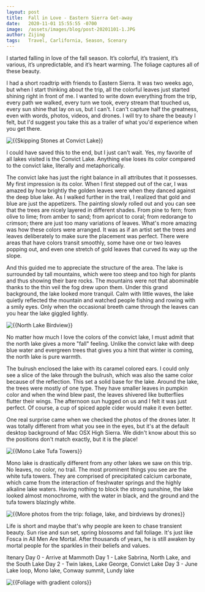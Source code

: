 ```yaml
---
layout: post
title:  Fall in Love - Eastern Sierra Get-away
date:   2020-11-01 15:55:55 -0700
image:  /assets/images/blog/post-20201101-1.JPG
author: Zijing
tags:   Travel, Carlifornia, Season, Scenary
---
```


I started falling in love of the fall season. It’s colorful, it’s trasient, it’s various, it’s unpredictable, and it’s heart warming. The foliage captures all of these beauty.

I had a short roadtrip with friends to Eastern Sierra. It was two weeks ago, but when I start thinking about the trip, all the colorful leaves just started shining right in front of me. I wanted to write down everything from the trip, every path we walked, every turn we took, every stream that touched us, every sun shine that lay on us, but I can't. I can't capture half the greatness, even with words, photos, videos, and drones. I will try to share the beauty I felt, but I'd suggest you take this as a trailer of what you'd experience when you get there.

<img src="{{ site.baseurl }}/assets/images/blog/post-20201101-2.JPG" class="img-fluid d-block rounded margin-auto height-auto width-75" alt="{{Skipping Stones at Convict Lake}}">

I could have saved this to the end, but I just can't wait. Yes, my favorite of all lakes visited is the Convict Lake. Anything else loses its color compared to the convict lake, literally and metaphorically. 

The convict lake has just the right balance in all attributes that it possesses. My first impression is its color. When I first stepped out of the car, I was amazed by how brightly the golden leaves were when they danced against the deep blue lake. As I walked further in the trail, I realized that gold and blue are just the appetizers. The painting slowly rolled out and you can see that the trees are nicely layered in different shades. From pine to fern; from olive to lime; from amber to sand; from apricot to coral; from redorange to crimson; there are just too many variations of leaves. What's more amazing was how these colors were arranged. It was as if an artist set the trees and leaves deliberately to make sure the placement was perfect. There were areas that have colors transit smoothly, some have one or two leaves popping out, and even one stretch of gold leaves that curved its way up the slope.

And this guided me to appreciate the structure of the area. The lake is surrounded by tall mountains, which were too steep and too high for plants and thus showing their bare rocks. The mountains were not that abominable thanks to the thin veil the fog drew upon them. Under this grand background, the lake looked more tranquil. Calm with little waves, the lake quietly reflected the mountain and watched people fishing and rowing with a smily eyes. Only when the occasional breeth came through the leaves can you hear the lake giggled lightly.

<img src="{{ site.baseurl }}/assets/images/blog/post-20201101-3.JPG" class="img-fluid d-block rounded margin-auto height-auto width-75" alt="{{North Lake Birdview}}">

No matter how much I love the colors of the convict lake, I must admit that the north lake gives a more "fall" feeling. Unlike the convict lake with deep blue water and evergreen trees that gives you a hint that winter is coming, the north lake is pure warmth.

The bulrush enclosed the lake with its caramel colored ears. I could only see a slice of the lake through the bulrush, which was also the same color because of the reflection. This set a solid base for the lake. Around the lake, the trees were mostly of one type. They have smaller leaves in pumpkin color and when the wind blew past, the leaves shivered like butterflies flutter their wings. The afternoon sun hugged on us and I felt it was just perfect. Of course, a cup of spiced apple cider would make it even better.

One real surprise came when we checked the photos of the drones later. It was totally different from what you see in the eyes, but it's at the default desktop background of Mac OSX High Sierra. We didn't know about this so the positions don't match exactly, but it is the place!

<img src="{{ site.baseurl }}/assets/images/blog/post-20201101-4.JPG" class="img-fluid d-block rounded margin-auto height-auto width-75" alt="{{Mono Lake Tufa Towers}}">

Mono lake is drastically different from any other lakes we saw on this trip. No leaves, no color, no trail. The most prominent things you see are the white tufa towers. They are comprised of precipitated calcium carbonate, which came from the interaction of freshwater springs and the highly alkaline lake waters. Having nothing to block the strong sunshine, the lake looked almost monochrome, with the water in black, and the ground and the tufa towers blazingly white. 

<img src="{{ site.baseurl }}/assets/images/blog/post-20201101-5.JPG" class="img-fluid d-block rounded margin-auto height-auto width-75" alt="{{More photos from the trip: foliage, lake, and birdviews by drones}}">

Life is short and maybe that's why people are keen to chase transient beauty. Sun rise and sun set, spring blossoms and fall foliage. It's just like Fosca in All Men Are Mortal. After thousands of years, he is still awaken by mortal people for the sparkles in their beliefs and values.

Itenary
Day 0 - Arrive at Mammoth
Day 1 - Lake Sabrina, North Lake, and the South Lake
Day 2 - Twin lakes, Lake George, Convict Lake
Day 3 - June Lake loop, Mono lake, Conway summit, Lundy lake

<img src="{{ site.baseurl }}/assets/images/blog/post-20201101-6.JPG" class="img-fluid d-block rounded margin-auto height-auto width-75" alt="{{Foliage with gradient colors}}">
